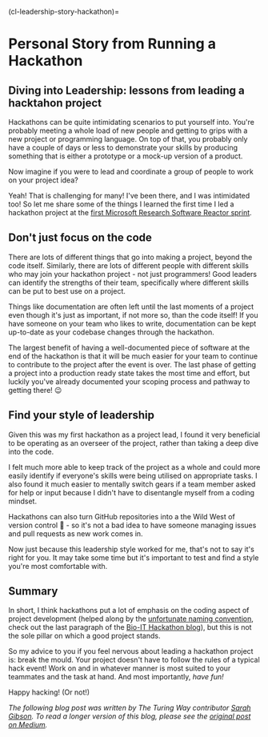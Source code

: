 (cl-leadership-story-hackathon)=
# Personal Story from Running a Hackathon

## Diving into Leadership: lessons from leading a hacktahon project

Hackathons can be quite intimidating scenarios to put yourself into.
You're probably meeting a whole load of new people and getting to grips with a new project or programming language.
On top of that, you probably only have a couple of days or less to demonstrate your skills by producing something that is either a prototype or a mock-up version of a product.

Now imagine if you were to lead and coordinate a group of people to work on your project idea?

Yeah!
That is challenging for many!
I've been there, and I was intimidated too!
So let me share some of the things I learned the first time I led a hackathon project at the [first Microsoft Research Software Reactor sprint](https://research-software-reactor.github.io/blog/sprint0).

## Don't just focus on the code

There are lots of different things that go into making a project, beyond the code itself.
Similarly, there are lots of different people with different skills who may join your hackathon project - not just programmers!
Good leaders can identify the strengths of their team, specifically where different skills can be put to best use on a project.

Things like documentation are often left until the last moments of a project even though it's just as important, if not more so, than the code itself!
If you have someone on your team who likes to write, documentation can be kept up-to-date as your codebase changes through the hackathon.

The largest benefit of having a well-documented piece of software at the end of the hackathon is that it will be much easier for your team to continue to contribute to the project after the event is over.
The last phase of getting a project into a production ready state takes the most time and effort, but luckily you've already documented your scoping process and pathway to getting there! 😉

## Find your style of leadership

Given this was my first hackathon as a project lead, I found it very beneficial to be operating as an overseer of the project, rather than taking a deep dive into the code.

I felt much more able to keep track of the project as a whole and could more easily identify if everyone's skills were being utilised on appropriate tasks.
I also found it much easier to mentally switch gears if a team member asked for help or input because I didn't have to disentangle myself from a coding mindset.

Hackathons can also turn GitHub repositories into a the Wild West of version control 🤠 - so it's not a bad idea to have someone managing issues and pull requests as new work comes in.

Now just because this leadership style worked for me, that's not to say it's right for you.
It may take some time but it's important to test and find a style you're most comfortable with.

## Summary

In short, I think hackathons put a lot of emphasis on the coding aspect of project development (helped along by the [unfortunate naming convention](https://github.com/hackseq/October_2016/issues/24), check out the last paragraph of the [Bio-IT Hackathon blog](https://grp-bio-it.embl-community.io/blogs/posts/2019-08-29-hackathon-report/)), but this is not the sole pillar on which a good project stands.

So my advice to you if you feel nervous about leading a hackathon project is: break the mould.
Your project doesn't have to follow the rules of a typical hack event!
Work on and in whatever manner is most suited to your teammates and the task at hand.
And most importantly, _have fun!_

Happy hacking! (Or not!)

_The following blog post was written by The Turing Way contributor [Sarah Gibson](https://www.turing.ac.uk/people/researchers/sarah-gibson). To read a longer version of this blog, please see the [original post on Medium](https://blog.jupyter.org/diving-into-leadership-to-build-push-button-code-df2a075c9914)._
